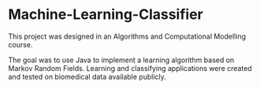 # Machine-Learning-Classifier
This project was designed in an Algorithms and Computational Modelling course. 

The goal was to use Java to implement a learning algorithm based on Markov Random Fields. 
Learning and classifying applications were created and tested on biomedical data available publicly.
